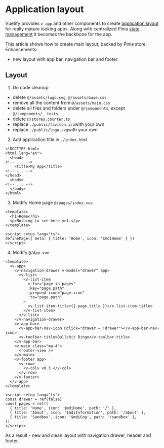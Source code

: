 # Application layout

Vuetify provides `v-app` and other components to create [application layout](https://vuetifyjs.com/en/features/application-layout/) for really mature looking apps. Along with centralized Pinia [state management](https://vuejs.org/guide/scaling-up/state-management) it becomes the backbone for the app.

This article shows how to create main layout, backed by Pinia store. Enhancements:

- new layout with app bar, navigation bar and footer.

## Layout

1. Do code cleanup

- delete `@/assets/logo.svg`, `@/assets/base.css`
- remove all the content from `@/assets/main.css`
- delete all files and folders under `@/components`, except `@/components/__tests__`
- delete `@/stores.counter.ts`
- replace `./public/favicon.ico`with your own
- replace `./public/logo.svg`with your own

2. Add application title in `./index.html`

```html{5}
<!DOCTYPE html>
<html lang="en">
  <head>
<!-- ... -->
    <title>My App</title>
<!-- ... -->
</head>
  <body>
<!-- ... -->
  </body>
</html>
```

3. Modify Home page `@/pages/index.vue`

```vue
<template>
  <h1>Home</h1>
  <p>Nothing to see here yet.</p>
</template>

<script setup lang="ts">
definePage({ meta: { title: 'Home', icon: '$mdiHome' } })
</script>
```

4. Modify `@/App.vue`

```vue
<template>
  <v-app>
    <v-navigation-drawer v-model="drawer" app>
      <v-list>
        <v-list-item
          v-for="page in pages"
          :key="page.path"
          :prepend-icon="page.icon"
          :to="page.path"
        >
          <v-list-item-title>{{ page.title }}</v-list-item-title>
        </v-list-item>
      </v-list>
    </v-navigation-drawer>
    <v-app-bar>
      <v-app-bar-nav-icon @click="drawer = !drawer"></v-app-bar-nav-icon>
      <v-toolbar-title>Bullshit Bingo</v-toolbar-title>
    </v-app-bar>
    <v-main class="ma-4">
      <router-view />
    </v-main>
    <v-footer app>
      <v-row>
        <v-col> v0.3 </v-col>
      </v-row>
    </v-footer>
  </v-app>
</template>

<script setup lang="ts">
const drawer = ref(false)
const pages = ref([
  { title: 'Home', icon: '$mdiHome', path: '/' },
  { title: 'About', icon: '$mdiInformation', path: '/about' },
  { title: 'Sandbox', icon: '$mdiCog', path: '/sandbox' },
])
</script>
```

As a result - new and clean layout with navigation drawer, header and footer.
